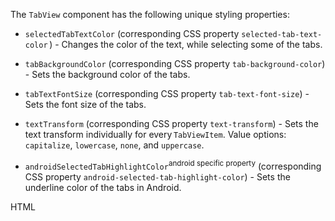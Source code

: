 The `TabView` component has the following unique styling properties:

* `selectedTabTextColor` (corresponding CSS property `selected-tab-text-color` ) - Changes the color of the text, while selecting some of the tabs.

* `tabBackgroundColor` (corresponding CSS property `tab-background-color`) - Sets the background color of the tabs.

* `tabTextFontSize` (corresponding CSS property `tab-text-font-size`) - Sets the font size of the tabs.

* `textTransform` (corresponding CSS property `text-transform`) - Sets the text transform individually for every `TabViewItem`. Value options: `capitalize`, `lowercase`, `none`, and `uppercase`.

* `androidSelectedTabHighlightColor`<sup>android specific property</sup> (corresponding CSS property `android-selected-tab-highlight-color`) - Sets the underline color of the tabs in Android.

HTML
<snippet id='tab-view-styling-ng-html'/>

